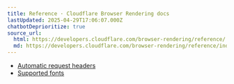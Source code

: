 ```yaml
---
title: Reference · Cloudflare Browser Rendering docs
lastUpdated: 2025-04-29T17:06:07.000Z
chatbotDeprioritize: true
source_url:
  html: https://developers.cloudflare.com/browser-rendering/reference/
  md: https://developers.cloudflare.com/browser-rendering/reference/index.md
---
```


* [Automatic request headers](https://developers.cloudflare.com/browser-rendering/reference/automatic-request-headers/)
* [Supported fonts](https://developers.cloudflare.com/browser-rendering/reference/supported-fonts/)
